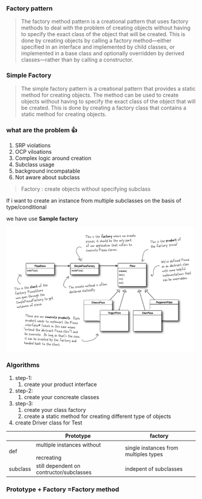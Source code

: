 ### Factory pattern

> The factory method pattern is a creational pattern that uses factory methods to deal with the problem of creating objects without having to specify the exact class of the object that will be created. This is done by creating objects by calling a factory method—either specified in an interface and implemented by child classes, or implemented in a base class and optionally overridden by derived classes—rather than by calling a constructor.

### Simple Factory


> The simple factory pattern is a creational pattern that provides a static method for creating objects. The method can be used to create objects without having to specify the exact class of the object that will be created. This is done by creating a factory class that contains a static method for creating objects.



### what are the problem 👍

1. SRP violations
2. OCP viloations
3. Complex logic around creation
4. Subclass usage
5. background incompatable
6. Not aware about subclass

> Factory : create objects without specifying subclass

If i want to create an instance from multiple subclasses on the basis of type/conditional

we have use **Sample factory**

![Zc2B2.png](assets/Zc2B2.png)

### Algorithms

1. step-1:
   1. create your product interface
2. step-2:
   1. create your concreate classes
3. step-3:
   1. create your class factory
   2. create a static method for creating different type of objects
4. create Driver class for Test



|          | Prototype                                        | factory                                     |
| -------- | ------------------------------------------------ | ------------------------------------------- |
| def      | multiple instances without<br /><br />recreating | single instances from multiples types<br /> |
| subclass | still dependent on contructor/subclasses         | indepent of subclasses                      |


### Prototype + Factory =Factory method
